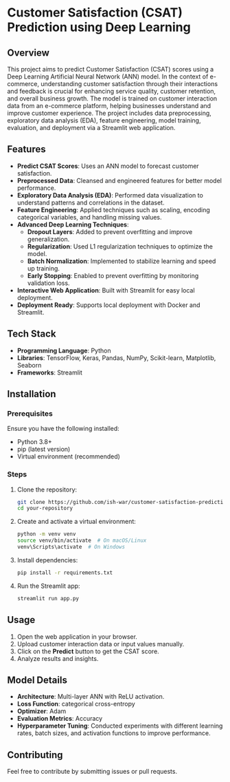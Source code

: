 # Customer Satisfaction (CSAT) Prediction using Deep Learning

## Overview
This project aims to predict Customer Satisfaction (CSAT) scores using a Deep Learning Artificial Neural Network (ANN) model. In the context of e-commerce, understanding customer satisfaction through their interactions and feedback is crucial for enhancing service quality, customer retention, and overall business growth. The model is trained on customer interaction data from an e-commerce platform, helping businesses understand and improve customer experience. The project includes data preprocessing, exploratory data analysis (EDA), feature engineering, model training, evaluation, and deployment via a Streamlit web application.

## Features
- **Predict CSAT Scores**: Uses an ANN model to forecast customer satisfaction.
- **Preprocessed Data**: Cleansed and engineered features for better model performance.
- **Exploratory Data Analysis (EDA)**: Performed data visualization to understand patterns and correlations in the dataset.
- **Feature Engineering**: Applied techniques such as scaling, encoding categorical variables, and handling missing values.
- **Advanced Deep Learning Techniques**:
  - **Dropout Layers**: Added to prevent overfitting and improve generalization.
  - **Regularization**: Used L1 regularization techniques to optimize the model.
  - **Batch Normalization**: Implemented to stabilize learning and speed up training.
  - **Early Stopping**: Enabled to prevent overfitting by monitoring validation loss.
- **Interactive Web Application**: Built with Streamlit for easy local deployment.
- **Deployment Ready**: Supports local deployment with Docker and Streamlit.

## Tech Stack
- **Programming Language**: Python
- **Libraries**: TensorFlow, Keras, Pandas, NumPy, Scikit-learn, Matplotlib, Seaborn
- **Frameworks**: Streamlit

## Installation

### Prerequisites
Ensure you have the following installed:
- Python 3.8+
- pip (latest version)
- Virtual environment (recommended)

### Steps
1. Clone the repository:
   ```bash
   git clone https://github.com/ish-war/customer-satisfaction-prediction.git
   cd your-repository
   ```
2. Create and activate a virtual environment:
   ```bash
   python -m venv venv
   source venv/bin/activate  # On macOS/Linux
   venv\Scripts\activate  # On Windows
   ```
3. Install dependencies:
   ```bash
   pip install -r requirements.txt
   ```
4. Run the Streamlit app:
   ```bash
   streamlit run app.py
   ```

## Usage
1. Open the web application in your browser.
2. Upload customer interaction data or input values manually.
3. Click on the **Predict** button to get the CSAT score.
4. Analyze results and insights.

## Model Details
- **Architecture**: Multi-layer ANN with ReLU activation.
- **Loss Function**: categorical cross-entropy
- **Optimizer**: Adam
- **Evaluation Metrics**: Accuracy
- **Hyperparameter Tuning**: Conducted experiments with different learning rates, batch sizes, and activation functions to improve performance.

## Contributing
Feel free to contribute by submitting issues or pull requests.

